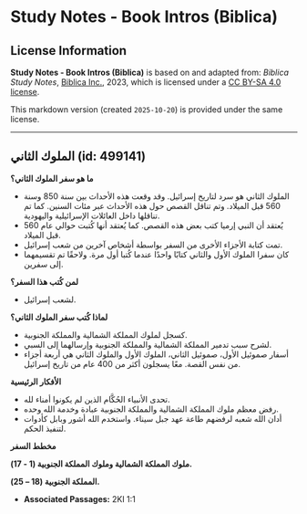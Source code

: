 # Study Notes - Book Intros (Biblica)

## License Information

**Study Notes - Book Intros (Biblica)** is based on and adapted from: _Biblica Study Notes_, [Biblica Inc.](https://www.biblica.com/), 2023, which is licensed under a [CC BY-SA 4.0 license](https://creativecommons.org/licenses/by-sa/4.0/legalcode.en).

This markdown version (created `2025-10-20`) is provided under the same license.



--------------------------------

## الملوك الثاني (id: 499141)

**ما هو سفر الملوك الثاني؟**

* الملوك الثاني هو سرد لتاريخ إسرائيل. وقد وقعت هذه الأحداث بين سنة 850 وسنة 560 قبل الميلاد. وتم تناقل القصص حول هذه الأحداث عبر مئات السنين. كما تم تناقلها داخل العائلات الإسرائيلية واليهودية.
* يُعتقد أن النبي إرميا كتب بعض هذه القصص. كما يُعتقد أنها كُتبت حوالي عام 560 قبل الميلاد.
* تمت كتابة الأجزاء الأخرى من السفر بواسطة أشخاص آخرين من شعب إسرائيل.
* كان سفرا الملوك الأول والثاني كتابًا واحدًا عندما كُتبا أول مرة. ولاحقًا تم تقسيمهما إلى سفرين.

**لمن كُتب هذا السفر؟**

* لشعب إسرائيل.

**لماذا كُتب سفر الملوك الثاني؟**

* كسجل لملوك المملكة الشمالية والمملكة الجنوبية.
* لشرح سبب تدمير المملكة الشمالية والمملكة الجنوبية وإرسالهما إلى السبي.
* أسفار صموئيل الأول، صموئيل الثاني، الملوك الأول والملوك الثاني هي أربعة أجزاء من نفس القصة. معًا يسجلون أكثر من 400 عام من تاريخ إسرائيل.

**الأفكار الرئيسية**

* تحدى الأنبياء الحُكَّام الذين لم يكونوا أمناء لله.
* رفض معظم ملوك المملكة الشمالية والمملكة الجنوبية عبادة وخدمة الله وحده.
* أدان الله شعبه لرفضهم طاعة عهد جبل سيناء. واستخدم الله أشور وبابل كأدوات لتنفيذ الحكم.

**مخطط السفر**

**ملوك المملكة الشمالية وملوك المملكة الجنوبية (1 \- 17\).**

**المملكة الجنوبية (18 ­– 25\).**

* **Associated Passages:** 2KI 1:1


